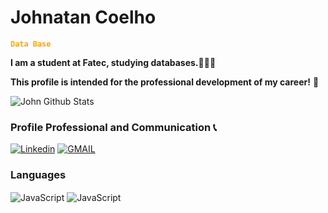 
# Johnatan Coelho
<font color = "orange">**`Data Base`**</font>

**I am a student at Fatec, studying databases.🎲👨‍💻**

**This profile is intended for the professional development of my career!** 📖

![John Github Stats](https://github-readme-stats.vercel.app/api?username=JohnatanCoelho&show_icons=true&theme=codeSTACKr)

### Profile Professional and Communication 📞
[![Linkedin](https://img.shields.io/badge/LinkedIn-0077B5?style=for-the-badge&logo=linkedin&logoColor=white)](https://www.linkedin.com/in/johnatan-coelho-30bbb62a5/) 
[![GMAIL](https://img.shields.io/badge/Gmail-D14836?style=for-the-badge&logo=gmail&logoColor=white)](johnatansouza242@gmail.com)

### Languages
<div style="display: inline-block;">
 <img align = "center" alt="JavaScript" src = "https://img.shields.io/badge/Java-ED8B00?style=for-the-badge&logo=openjdk&logoColor=white">
  <img align = "center" alt="JavaScript" src = "https://img.shields.io/badge/MySQL-00000F?style=for-the-badge&logo=mysql&logoColor=white">

  
</div> <br>


